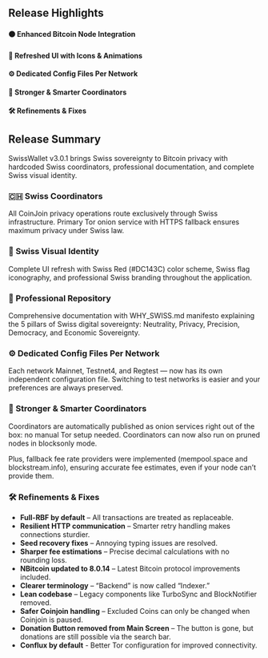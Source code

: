 ## Release Highlights
#### 🟠 Enhanced Bitcoin Node Integration
#### 🎨 Refreshed UI with Icons & Animations
#### ⚙️ Dedicated Config Files Per Network
#### 🤯 Stronger & Smarter Coordinators
#### 🛠️ Refinements & Fixes

## Release Summary
SwissWallet v3.0.1 brings Swiss sovereignty to Bitcoin privacy with hardcoded Swiss coordinators, professional documentation, and complete Swiss visual identity.

### 🇨🇭 Swiss Coordinators
All CoinJoin privacy operations route exclusively through Swiss infrastructure. Primary Tor onion service with HTTPS fallback ensures maximum privacy under Swiss law.

### 🎨 Swiss Visual Identity
Complete UI refresh with Swiss Red (#DC143C) color scheme, Swiss flag iconography, and professional Swiss branding throughout the application.

### 📁 Professional Repository
Comprehensive documentation with WHY_SWISS.md manifesto explaining the 5 pillars of Swiss digital sovereignty: Neutrality, Privacy, Precision, Democracy, and Economic Sovereignty.

### ⚙️ Dedicated Config Files Per Network
Each network  Mainnet, Testnet4, and Regtest — now has its own independent configuration file. Switching to test networks is easier and your preferences are always preserved.

### 🤯 Stronger & Smarter Coordinators
Coordinators are automatically published as onion services right out of the box: no manual Tor setup needed. Coordinators can now also run on pruned nodes in blocksonly mode.

Plus, fallback fee rate providers were implemented (mempool.space and blockstream.info), ensuring accurate fee estimates, even if your node can’t provide them.

### 🛠️ Refinements & Fixes
- **Full-RBF by default** – All transactions are treated as replaceable.
- **Resilient HTTP communication** – Smarter retry handling makes connections sturdier.
- **Seed recovery fixes** – Annoying typing issues are resolved.
- **Sharper fee estimations** – Precise decimal calculations with no rounding loss.
- **NBitcoin updated to 8.0.14** – Latest Bitcoin protocol improvements included.
- **Clearer terminology** – “Backend” is now called “Indexer.”
- **Lean codebase** – Legacy components like TurboSync and BlockNotifier removed.
- **Safer Coinjoin handling** – Excluded Coins can only be changed when Coinjoin is paused.
- **Donation Button removed from Main Screen** – The button is gone, but donations are still possible via the search bar.
- **Conflux by default** - Better Tor configuration for improved connectivity.
